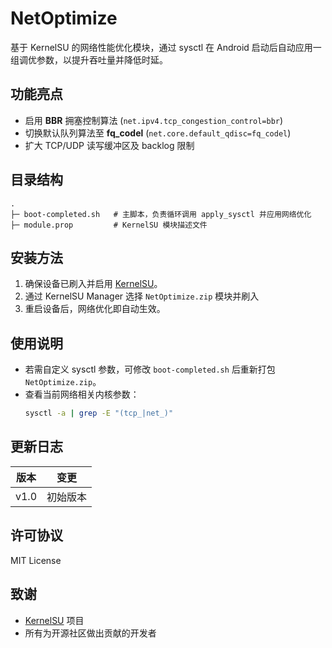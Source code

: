 # NetOptimize

基于 KernelSU 的网络性能优化模块，通过 sysctl 在 Android 启动后自动应用一组调优参数，以提升吞吐量并降低时延。

## 功能亮点

- 启用 **BBR** 拥塞控制算法 (`net.ipv4.tcp_congestion_control=bbr`)
- 切换默认队列算法至 **fq_codel** (`net.core.default_qdisc=fq_codel`)
- 扩大 TCP/UDP 读写缓冲区及 backlog 限制

## 目录结构

```text
.
├─ boot-completed.sh   # 主脚本，负责循环调用 apply_sysctl 并应用网络优化
├─ module.prop         # KernelSU 模块描述文件
```

## 安装方法

1. 确保设备已刷入并启用 [KernelSU](https://github.com/tiann/KernelSU)。
2. 通过 KernelSU Manager 选择 `NetOptimize.zip` 模块并刷入
3. 重启设备后，网络优化即自动生效。

## 使用说明

- 若需自定义 sysctl 参数，可修改 `boot-completed.sh` 后重新打包 `NetOptimize.zip`。
- 查看当前网络相关内核参数：
  ```bash
  sysctl -a | grep -E "(tcp_|net_)"
  ```

## 更新日志

| 版本 | 变更     |
| ---- | -------- |
| v1.0 | 初始版本 |

## 许可协议

MIT License

## 致谢

- [KernelSU](https://github.com/tiann/KernelSU) 项目
- 所有为开源社区做出贡献的开发者 